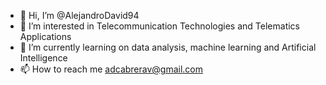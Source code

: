 - 👋 Hi, I’m @AlejandroDavid94
- 👀 I’m interested in Telecommunication Technologies and Telematics Applications
- 🌱 I’m currently learning on data analysis, machine learning and Artificial  Intelligence
- 📫 How to reach me adcabrerav@gmail.com
